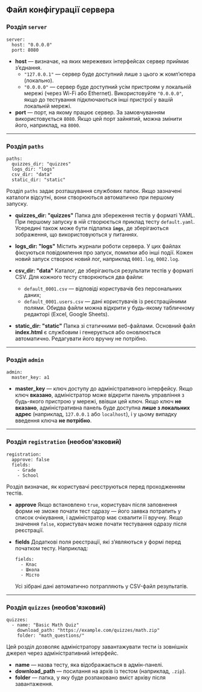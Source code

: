 ## Файл конфігурації сервера


### Розділ `server`

```
server:
  host: "0.0.0.0"
  port: 8080
```

- **host** — визначає, на яких мережевих інтерфейсах сервер приймає з’єднання.
  - `"127.0.0.1"` — сервер буде доступний лише з цього ж комп’ютера (локально).
  - `"0.0.0.0"` — сервер буде доступний усім пристроям у локальній мережі (через Wi-Fi або Ethernet).
  Використовуйте `"0.0.0.0"`, якщо до тестування підключаються інші пристрої у вашій локальній мережі.
- **port** — порт, на якому працює сервер.
  За замовчуванням використовується `8080`. Якщо цей порт зайнятий, можна змінити його, наприклад, на `8000`.

---

### Розділ `paths`

```
paths:
  quizzes_dir: "quizzes"
  logs_dir: "logs"
  csv_dir: "data"
  static_dir: "static"
```

Розділ `paths` задає розташування службових папок. Якщо зазначені каталоги відсутні, вони створюються автоматично при першому запуску.

- **quizzes_dir: "quizzes"**
  Папка для збереження тестів у форматі YAML.
  При першому запуску в ній створюється приклад тесту `default.yaml`.
  Усередині також може бути підпапка **`imgs`**, де зберігаються зображення, що використовуються у питаннях.

- **logs_dir: "logs"**
  Містить журнали роботи сервера.
  У цих файлах фіксуються повідомлення про запуск, помилки або інші події.
  Кожен новий запуск створює новий лог, наприклад `0001.log`, `0002.log`.

- **csv_dir: "data"**
  Каталог, де зберігаються результати тестів у форматі CSV.
  Для кожного тесту створюються два файли:
  - `default_0001.csv` — відповіді користувачів без персональних даних;
  - `default_0001.users.csv` — дані користувачів із реєстраційними полями.
  Обидва файли можна відкрити у будь-якому табличному редакторі (Excel, Google Sheets).

- **static_dir: "static"**
  Папка зі статичними веб-файлами.
  Основний файл **index.html** є службовим і генерується або оновлюється автоматично.
  Редагувати його вручну не потрібно.

---

### Розділ `admin`

```
admin:
  master_key: a1
```

- **master_key** — ключ доступу до адміністративного інтерфейсу.
  Якщо ключ **вказано**, адміністратор може відкрити панель управління з будь-якого пристрою у мережі, ввівши цей ключ.
  Якщо ключ **не вказано**, адміністративна панель буде доступна **лише з локальних адрес** (наприклад, `127.0.0.1` або `localhost`), і у цьому випадку введення ключа **не потрібно**.

---

### Розділ `registration` (необов'язковий)

```
registration:
  approve: false
  fields:
    - Grade
    - School
```

Розділ визначає, як користувачі реєструються перед проходженням тестів.

- **approve**
  Якщо встановлено `true`, користувач після заповнення форми не зможе почати тест одразу — його заявка потрапить у список очікування, і адміністратор має схвалити її вручну.
  Якщо значення `false`, користувач може почати тестування одразу після реєстрації.

- **fields**
  Додаткові поля реєстрації, які з’являються у формі перед початком тесту.
  Наприклад:
  ```
  fields:
    - Клас
    - Школа
    - Місто
  ```
  Усі зібрані дані автоматично потрапляють у CSV-файл результатів.

---

### Розділ `quizzes` (необов'язковий)

```
quizzes:
  - name: "Basic Math Quiz"
    download_path: "https://example.com/quizzes/math.zip"
    folder: "math_questions/"
```

Цей розділ дозволяє адміністратору завантажувати тести із зовнішніх джерел через адміністративний інтерфейс.

- **name** — назва тесту, яка відображається в адмін-панелі.
- **download_path** — посилання на архів із тестом (наприклад, `.zip`).
- **folder** — папка, у яку буде розпаковано вміст архіву після завантаження.
